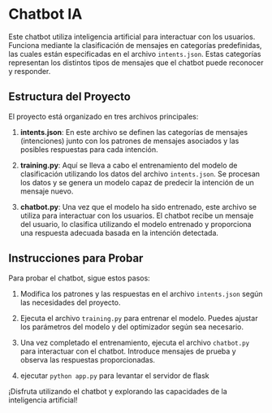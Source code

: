 # Chatbot IA

Este chatbot utiliza inteligencia artificial para interactuar con los usuarios. Funciona mediante la clasificación de mensajes en categorías predefinidas, las cuales están especificadas en el archivo `intents.json`. Estas categorías representan los distintos tipos de mensajes que el chatbot puede reconocer y responder.

## Estructura del Proyecto

El proyecto está organizado en tres archivos principales:

1. **intents.json**: En este archivo se definen las categorías de mensajes (intenciones) junto con los patrones de mensajes asociados y las posibles respuestas para cada intención.

2. **training.py**: Aquí se lleva a cabo el entrenamiento del modelo de clasificación utilizando los datos del archivo `intents.json`. Se procesan los datos y se genera un modelo capaz de predecir la intención de un mensaje nuevo.

3. **chatbot.py**: Una vez que el modelo ha sido entrenado, este archivo se utiliza para interactuar con los usuarios. El chatbot recibe un mensaje del usuario, lo clasifica utilizando el modelo entrenado y proporciona una respuesta adecuada basada en la intención detectada.

## Instrucciones para Probar

Para probar el chatbot, sigue estos pasos:

1. Modifica los patrones y las respuestas en el archivo `intents.json` según las necesidades del proyecto.

2. Ejecuta el archivo `training.py` para entrenar el modelo. Puedes ajustar los parámetros del modelo y del optimizador según sea necesario.

3. Una vez completado el entrenamiento, ejecuta el archivo `chatbot.py` para interactuar con el chatbot. Introduce mensajes de prueba y observa las respuestas proporcionadas.
   
4. ejecutar  `python app.py` para levantar el servidor de flask 

¡Disfruta utilizando el chatbot y explorando las capacidades de la inteligencia artificial!
